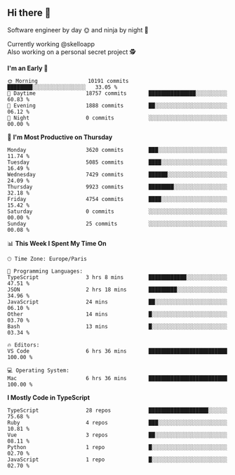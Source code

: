 ## Hi there 👋

Software engineer by day 🌞 and ninja by night 🌝

Currently working @skelloapp <br>
Also working on a personal secret project 🕵️

<!--START_SECTION:waka-->
**I'm an Early 🐤** 

```text
🌞 Morning                10191 commits       ████████░░░░░░░░░░░░░░░░░   33.05 % 
🌆 Daytime                18757 commits       ███████████████░░░░░░░░░░   60.83 % 
🌃 Evening                1888 commits        ██░░░░░░░░░░░░░░░░░░░░░░░   06.12 % 
🌙 Night                  0 commits           ░░░░░░░░░░░░░░░░░░░░░░░░░   00.00 % 
```
📅 **I'm Most Productive on Thursday** 

```text
Monday                   3620 commits        ███░░░░░░░░░░░░░░░░░░░░░░   11.74 % 
Tuesday                  5085 commits        ████░░░░░░░░░░░░░░░░░░░░░   16.49 % 
Wednesday                7429 commits        ██████░░░░░░░░░░░░░░░░░░░   24.09 % 
Thursday                 9923 commits        ████████░░░░░░░░░░░░░░░░░   32.18 % 
Friday                   4754 commits        ████░░░░░░░░░░░░░░░░░░░░░   15.42 % 
Saturday                 0 commits           ░░░░░░░░░░░░░░░░░░░░░░░░░   00.00 % 
Sunday                   25 commits          ░░░░░░░░░░░░░░░░░░░░░░░░░   00.08 % 
```


📊 **This Week I Spent My Time On** 

```text
🕑︎ Time Zone: Europe/Paris

💬 Programming Languages: 
TypeScript               3 hrs 8 mins        ████████████░░░░░░░░░░░░░   47.51 % 
JSON                     2 hrs 18 mins       █████████░░░░░░░░░░░░░░░░   34.96 % 
JavaScript               24 mins             ██░░░░░░░░░░░░░░░░░░░░░░░   06.10 % 
Other                    14 mins             █░░░░░░░░░░░░░░░░░░░░░░░░   03.70 % 
Bash                     13 mins             █░░░░░░░░░░░░░░░░░░░░░░░░   03.34 % 

🔥 Editors: 
VS Code                  6 hrs 36 mins       █████████████████████████   100.00 % 

💻 Operating System: 
Mac                      6 hrs 36 mins       █████████████████████████   100.00 % 
```

**I Mostly Code in TypeScript** 

```text
TypeScript               28 repos            ███████████████████░░░░░░   75.68 % 
Ruby                     4 repos             ███░░░░░░░░░░░░░░░░░░░░░░   10.81 % 
Vue                      3 repos             ██░░░░░░░░░░░░░░░░░░░░░░░   08.11 % 
Python                   1 repo              █░░░░░░░░░░░░░░░░░░░░░░░░   02.70 % 
JavaScript               1 repo              █░░░░░░░░░░░░░░░░░░░░░░░░   02.70 % 
```




<!--END_SECTION:waka-->

<!--
**antoinelncl/antoinelncl** is a ✨ _special_ ✨ repository because its `README.md` (this file) appears on your GitHub profile.

Here are some ideas to get you started:

- 🔭 I’m currently working on ...
- 🌱 I’m currently learning ...
- 👯 I’m looking to collaborate on ...
- 🤔 I’m looking for help with ...
- 💬 Ask me about ...
- 📫 How to reach me: ...
- 😄 Pronouns: ...
- ⚡ Fun fact: ...
-->
